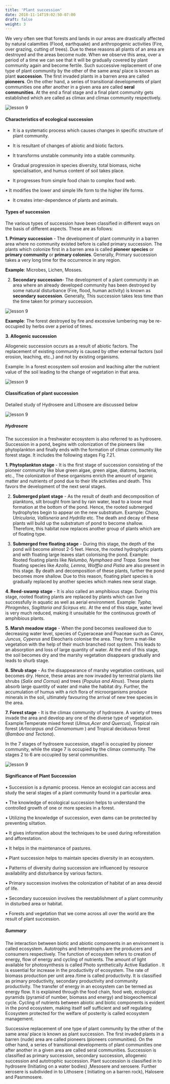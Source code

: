 ```yaml
---
title: 'Plant succession'
date: 2018-11-14T19:02:50-07:00
draft: false
weight: 3
---
```


We very often see that forests and lands in our
areas are drastically affected by natural calamities
(Flood, earthquake) and anthropogenic
activities (Fire, over grazing, cutting of trees).
Due to these reasons all plants of an area are
destroyed and the areas become nude. When we
observe this area, over a period of a time we can see that it will be gradually covered by
plant community again and become
fertile. Such successive replacement
of one type of plant community by
the other of the same area/ place is
known as plant **succession**. The first
invaded plants in a barren area are
called **pioneers**. On the other hand,
a series of transitional developments
of plant communities one after
another in a given area are called **seral**
**communities**. At the end a final stage and a
final plant community gets established which
are called as climax and climax community
respectively.

![lesson 9](/books/12-biology/botany/images/30.9.png )

#### Characteristics of ecological succession


*  It is a systematic process which causes changes
in specific structure of plant community.


* It is resultant of changes of abiotic and
biotic factors.


*  It transforms unstable community into a
stable community.


* Gradual progression in species diversity,
total biomass, niche specialisation, and
humus content of soil takes place.


* It progresses from simple food chain to
complex food web.


• It modifies the lower and simple life form
to the higher life forms.


* It creates inter-dependence of plants and
animals.


#### Types of succession


The various types of succession have been
classified in different ways on the basis of
different aspects. These are as follows:



**1. Primary succession** - The development
of plant community in a barren area where no
community existed before is called primary
succession. The plants which colonize first in a barren area is called **pioneer** **species** or
**primary community** or **primary colonies**.
Generally, Primary succession takes a very
long time for the occurrence in any region.


**Example**: Microbes, Lichen, Mosses.



2. **Secondary succession**- The development of
a plant community in an area where an already
developed community has been destroyed by
some natural disturbance (Fire, flood, human
activity) is known as **secondary** **succession**.
Generally, This succession takes less time than
the time taken for primary succession.



![lesson 9](/books/12-biology/botany/images/31.9.png )



**Example**: The forest destroyed by fire and
excessive lumbering may be re-occupied by
herbs over a period of times.


**3. Allogenic succession**


Allogeneic succession occurs as a result of abiotic factors. The replacement of existing
community is caused by other external factors
(soil erosion, leaching, etc.,) and not by existing
organisms.


Example: In a forest ecosystem soil erosion
and leaching alter the nutrient value of the soil
leading to the change of vegetation in that area.



![lesson 9](/books/12-biology/botany/images/32.9.png )



#### Classification of plant succession


Detailed study of Hydrosere and Lithosere are
discussed below

![lesson 9](/books/12-biology/botany/images/33.9.png )



##### Hydrosere


The succession in a freshwater ecosystem is
also referred to as hydrosere. Succession in a
pond, begins with colonization of the pioneers
like phytoplankton and finally ends with the
formation of climax community like forest
stage. It includes the following stages Fig 7.21.




**1. Phytoplankton stage** - It is the first stage
of succession consisting of the pioneer
community like blue green algae, green algae,
diatoms, bacteria, etc., The colonization
of these organisms enrich the amount of
organic matter and nutrients of pond due to
their life activities and death. This favors the
development of the next seral stages.






2. **Submerged plant stage** - As the result of death
and decomposition of planktons, silt brought
from land by rain water, lead to a loose mud
formation at the bottom of the pond. Hence,
the rooted submerged hydrophytes begin
to appear on the new substratum. Example:
*Chara*, *Utricularia*, *Vallisneria* and *Hydrilla* etc.
The death and decay of these plants will build
up the substratum of pond to become shallow.
Therefore, this habitat now replaces another
group of plants which are of floating type.




3. **Submerged free floating stage** - During
this stage, the depth of the pond will become
almost 2-5 feet. Hence, the rooted hydrophytic
plants and with floating large leaves start
colonising the pond. Example: Rooted floating
plants like *Nelumbo, Nymphaea and Trapa*.
Some free floating species like *Azolla, Lemna*,
*Wolffia and Pistia* are also present in this stage.
By death and decomposition of these plants,
further the pond becomes more shallow.
Due to this reason, floating plant species is
gradually replaced by another species which makes new seral stage.




**4. Reed-swamp stage** - It is also called an
amphibious stage. During this stage, rooted
floating plants are replaced by plants which
can live successfully in aquatic as well as aerial
environment. Example: *Typha, Phragmites*,
*Sagittaria and Scirpus* etc. At the end of this
stage, water level is very much reduced, making
it unsuitable for the continuous growth of
amphibious plants.




**5. Marsh meadow stage** - When the pond
becomes swallowed due to decreasing water
level, species of Cyperaceae and Poaceae such as
*Carex, Juncus, Cyperus* and Eleocharis colonise
the area. They form a mat-like vegetation with
the help of their much branched root system.
This leads to an absorption and loss of large
quantity of water. At the end of this stage, the
soil becomes dry and the marshy vegetation
disappears gradually and leads to shurb stage.



**6. Shrub stage** - As the disappearance of marshy
vegetation continues, soil becomes dry. Hence,
these areas are now invaded by terrestrial
plants like shrubs (*Salix and Cornus*) and trees
(*Populus and Alnus*). These plants absorb large
quantity of water and make the habitat dry.
Further, the accumulation of humus with a
rich flora of microorganisms produce minerals
in the soil, ultimately favouring the arrival of
new tree species in the area.


**7. Forest stage** - It is the climax community of
hydrosere. A variety of trees invade the area
and develop any one of the diverse type of
vegetation. Example:Temperate mixed forest
(*Ulmus,Acer and Quercus*), Tropical rain forest
(*Artocarpus and Cinnamomum* ) and Tropical
deciduous forest (*Bamboo and Tectona*).


In the 7 stages of hydrosere succession, stage1 is
occupied by pioneer community, while the stage
7 is occupied by the climax community. The
stages 2 to 6 are occupied by seral communities.



![lesson 9](/books/12-biology/botany/images/34.9.png )





#### Significance of Plant Succession



• Succession is a dynamic
process. Hence an
ecologist can access and
study the seral stages of a
plant community found
in a particular area.




• The knowledge of
ecological succession helps to understand
the controlled growth of one or more species
in a forest.



• Utilizing the knowledge of succession, even
dams can be protected by preventing siltation.





• It gives information about the techniques to
be used during reforestation and afforestation.



• It helps in the maintenance of pastures.



• Plant succession helps to maintain species
diversity in an ecosystem.



• Patterns of diversity during succession
are influenced by resource availability and
disturbance by various factors.



• Primary succession involves the colonization
of habitat of an area devoid of life.



• Secondary succession involves the
reestablishment of a plant community in
disturbed area or habitat.



• Forests and vegetation that we come across
all over the world are the result of plant
succession.



##### Summary



The interaction between biotic and abiotic
components in an environment is called
ecosystem. Autotrophs and heterotrophs are
the producers and consumers respectively.
The function of ecosystem refers to creation of
energy, flow of energy and cycling of nutrients.
The amount of light available for photosynthesis
is called Photo synthetically Active Radiation .
It is essential for increase in the productivity of
ecosystem. The rate of biomass production per
unit area /time is called productivity. It is classified
as primary productivity, secondary productivity
and community productivity. The transfer of energy in an ecosystem can be termed as energy
flow. It is explained through the food chain, food
web, ecological pyramids (pyramid of number,
biomass and energy) and biogeochemical cycle.
Cycling of nutrients between abiotic and biotic
components is evident in the pond ecosystem,
making itself self sufficient and self regulating
Ecosystem protected for the welfare of posterity
is called ecosystem management.



Successive replacement of one type of plant
community by the other of the same area/
place is known as plant succession. The first
invaded plants in a barren (nude) area are called
pioneers (pioneers communities). On the other
hand, a series of transitional developments
of plant communities one after another in
a given area are called seral communities.
Succession is classified as primary succession,
secondary succession, allogeneic succession
and autotrophic succession. Plant succession
is classified in to hydrosere (Initiating on a
water bodies) ,Mesosere and xerosere. Further
xerosere is subdivided in to Lithosere ( Initiating
on a barren rock), Halosere and Pasmmosere.





